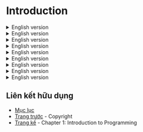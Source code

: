 # Introduction

<details>
  <summary>English version</summary>

  > Hey kiddo, this is your friendly neighborhood Spiderman! No? Yeah, you got
me, I’m actually Nathan. You can call me Nat because I am also friendly (and
a teensy-weensy bit funny). I am going to take you on an exciting adventure
where you’ll have fun and learn new things at the same time. Everyone thinks
Harry Potter is so cool because he can do magic, but let me tell you a secret.
You can do magic too, you just need to learn how to do it. There’s more good
news! You can do it without going to Hogwarts and leaving your friends and
family!
</details>

<details>
  <summary>English version</summary>

  > I am going to teach you Scratch. You’ll learn more about what it is later in
this book, but here’s a little secret: I have written this book so, except for a
few parts where you’ll need guidance or assistance from an adult, you can
learn and do cool stuff without anyone’s help! You can even team up with
your friends or challenge them to complete projects in this book. How cool is
that? Cooler than slurpees, in my opinion!
</details>

<details>
  <summary>English version</summary>

  > Hey kid, right now, if you are reading this book all by yourself, you might
want to ask an adult to stick around to answer any questions from here on
until we reach Chapter 2. I know it’s not very cool, but we might need their
help installing something on the computer so you can start doing magic! I
promise, they won’t be needed for the whole book and you can hush them
away when we move on to the fun part.
</details>

<details>
  <summary>English version</summary>

  > Hey adult, the kid might need your help until he or she reaches chapter 2. So,
hang around and help them learn some amazing stuff! By the way, thanks for
letting your child read this book. If you are still not sure why every kid
should read it and learn coding, let me explain the dilemma.
</details>

<details>
  <summary>English version</summary>

  > In today’s world it is really important for kids to identify and hone their
creative side. It will immensely help them when they grow up and look to do
adult things such as finding a job. Our world is changing fast and
professional skills of the past are becoming obsolete every day. Everything is
being automated, everyday management and operational jobs are getting
scarce, and it will be worse when the kids grow up. But, do you know what
machines won’t be able to ever replace? Human creativity. That mind, the
feelings, that heart, and the things that make us human! You might see burger
flipping machines at McDonalds in the coming years, but you won’t be
seeing a machine making the perfect home-cooked meal a mother can cook
up in the kitchen. You know what makes it taste so much better? It’s the
“being human and loved” feeling that meal gives you that makes all the
difference. That’s what will matter in the future, in the era of machines.
</details>

<details>
  <summary>English version</summary>

  > You might be wondering why your child has to use a computer to not be like
a computer? I always encourage kids to be surrounded by parents, family and
friends because kids learn the fastest by observation. What they see adults
doing when they are young will shape how they behave when they grow up.
But, unfortunately, our society and lifestyles aren’t affording us all these
things. Kids these days are also spending a lot of time with smart devices, so
why not use that opportunity to have them learn something useful and still
have fun? So yes, it is not the ideal solution, but this is you making the best
of the circumstances. I have written this book so it’s much more enjoyable
with friends, so please do encourage your kid to read this book and do the
projects with their friends. If they ask you if they can do that, even better.

</details>

<details>
  <summary>English version</summary>

  > This book is divided into several chapters, each focusing on only one topic.
You should supervise your child through chapter one because they might
need your help in installing the correct software and in rare circumstances,
also need help in getting used to the computer and software. Kids are quick
learners, so I am confident they won’t need you all the time. Chapter two is
all theory and explains one base concept. If you have already supervised
through chapter one, chapter three wouldn’t require your attention as they
should be able to find and install the software themselves. If they still need
help, please make sure they are not left unattended for a long time as that
might make them frustrated and lose interest. Remember, kids have very
small attention spans. Chapter three also has the first project. All subsequent
chapters will have one or more projects that they can do all by themselves or
with friends to make it more fun. The projects cover various fields and you
should keep an eye out for how they reacted to different projects. It might
help you recognize interests, strengths, and weaknesses.

</details>

<details>
  <summary>English version</summary>

  > Make sure to read the conclusion together as well. It has pointers for you to
see what your child thought about the book and what to do next. Every kid is
different. Some might find this book amazing, while some might hate it. It is
completely understandable, and the idea of this book is not to be liked
necessarily, but to fuel the creative mind and spark a response.
</details>

<details>
  <summary>English version</summary>

  > One last thing I would advise is to have an open mind when interpreting a
child’s response to this book or to anything else. Creativity at such a tender
age can translate into many different yet amazing things in later years. I still
remember when I was so good with paintings, I was really creative,
temperamental and expressive in my early ages. Today, I am a full-time
programmer who loves solving complex problems with fresh creativity. My
oldest son, Kyle, loves to make sand castles. I get excited and nervous about
what that might translate to in the future. It’s fun in its own way, isn’t it?
Let’s teach every kid something that will help them for the rest of their lives.
</details>

## Liên kết hữu dụng
- [Mục lục](README.md)
- [Trang trước](copyright.md) - Copyright
- [Trang kế](01-Introduction-to-Programming.md) - Chapter 1: Introduction to Programming
